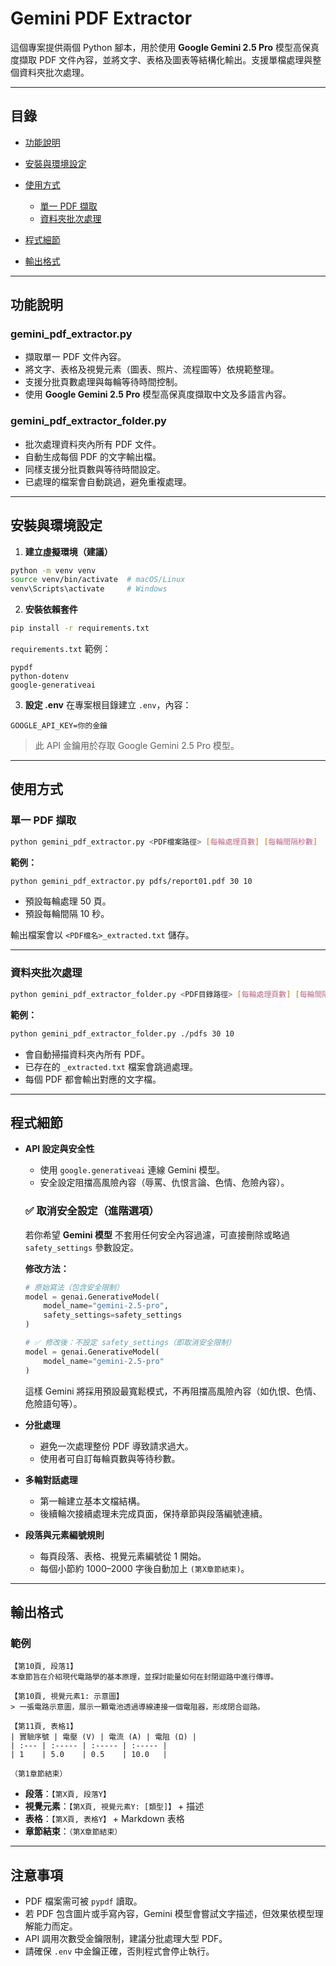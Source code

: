 # Gemini PDF Extractor

這個專案提供兩個 Python 腳本，用於使用 **Google Gemini 2.5 Pro** 模型高保真度擷取 PDF 文件內容，並將文字、表格及圖表等結構化輸出。支援單檔處理與整個資料夾批次處理。

---

## 目錄

* [功能說明](#功能說明)
* [安裝與環境設定](#安裝與環境設定)
* [使用方式](#使用方式)

  * [單一 PDF 擷取](#單一-pdf-擷取)
  * [資料夾批次處理](#資料夾批次處理)
* [程式細節](#程式細節)
* [輸出格式](#輸出格式)

---

## 功能說明

### gemini_pdf_extractor.py

* 擷取單一 PDF 文件內容。
* 將文字、表格及視覺元素（圖表、照片、流程圖等）依規範整理。
* 支援分批頁數處理與每輪等待時間控制。
* 使用 **Google Gemini 2.5 Pro** 模型高保真度擷取中文及多語言內容。

### gemini_pdf_extractor_folder.py

* 批次處理資料夾內所有 PDF 文件。
* 自動生成每個 PDF 的文字輸出檔。
* 同樣支援分批頁數與等待時間設定。
* 已處理的檔案會自動跳過，避免重複處理。

---

## 安裝與環境設定

1. **建立虛擬環境（建議）**

```bash
python -m venv venv
source venv/bin/activate  # macOS/Linux
venv\Scripts\activate     # Windows
```

2. **安裝依賴套件**

```bash
pip install -r requirements.txt
```

`requirements.txt` 範例：

```
pypdf
python-dotenv
google-generativeai
```

3. **設定 .env**
   在專案根目錄建立 `.env`，內容：

```
GOOGLE_API_KEY=你的金鑰
```

> 此 API 金鑰用於存取 Google Gemini 2.5 Pro 模型。

---

## 使用方式

### 單一 PDF 擷取

```bash
python gemini_pdf_extractor.py <PDF檔案路徑> [每輪處理頁數] [每輪間隔秒數]
```

**範例：**

```bash
python gemini_pdf_extractor.py pdfs/report01.pdf 30 10
```

* 預設每輪處理 50 頁。
* 預設每輪間隔 10 秒。

輸出檔案會以 `<PDF檔名>_extracted.txt` 儲存。

---

### 資料夾批次處理

```bash
python gemini_pdf_extractor_folder.py <PDF目錄路徑> [每輪處理頁數] [每輪間隔秒數]
```

**範例：**

```bash
python gemini_pdf_extractor_folder.py ./pdfs 30 10
```

* 會自動掃描資料夾內所有 PDF。
* 已存在的 `_extracted.txt` 檔案會跳過處理。
* 每個 PDF 都會輸出對應的文字檔。

---

## 程式細節

* **API 設定與安全性**

  * 使用 `google.generativeai` 連線 Gemini 模型。
  * 安全設定阻擋高風險內容（辱罵、仇恨言論、色情、危險內容）。

  ### ✅ 取消安全設定（進階選項）

  若你希望 **Gemini 模型** 不套用任何安全內容過濾，可直接刪除或略過 `safety_settings` 參數設定。

  **修改方法：**

  ```python
  # 原始寫法（包含安全限制）
  model = genai.GenerativeModel(
      model_name="gemini-2.5-pro",
      safety_settings=safety_settings
  )

  # ✅ 修改後：不設定 safety_settings（即取消安全限制）
  model = genai.GenerativeModel(
      model_name="gemini-2.5-pro"
  )
  ```

  這樣 Gemini 將採用預設最寬鬆模式，不再阻擋高風險內容（如仇恨、色情、危險語句等）。

* **分批處理**

  * 避免一次處理整份 PDF 導致請求過大。
  * 使用者可自訂每輪頁數與等待秒數。

* **多輪對話處理**

  * 第一輪建立基本文檔結構。
  * 後續輪次接續處理未完成頁面，保持章節與段落編號連續。

* **段落與元素編號規則**

  * 每頁段落、表格、視覺元素編號從 1 開始。
  * 每個小節約 1000–2000 字後自動加上 `(第X章節結束)`。

---

## 輸出格式

### 範例

```
【第10頁, 段落1】
本章節旨在介紹現代電路學的基本原理，並探討能量如何在封閉迴路中進行傳導。

【第10頁, 視覺元素1: 示意圖】
> 一張電路示意圖，展示一顆電池透過導線連接一個電阻器，形成閉合迴路。

【第11頁, 表格1】
| 實驗序號 | 電壓 (V) | 電流 (A) | 電阻 (Ω) |
| :--- | :----- | :----- | :----- |
| 1    | 5.0    | 0.5    | 10.0   |

（第1章節結束）
```

* **段落**：`【第X頁, 段落Y】`
* **視覺元素**：`【第X頁, 視覺元素Y: [類型]】` + 描述
* **表格**：`【第X頁, 表格Y】` + Markdown 表格
* **章節結束**：`（第X章節結束）`

---

## 注意事項

* PDF 檔案需可被 `pypdf` 讀取。
* 若 PDF 包含圖片或手寫內容，Gemini 模型會嘗試文字描述，但效果依模型理解能力而定。
* API 調用次數受金鑰限制，建議分批處理大型 PDF。
* 請確保 `.env` 中金鑰正確，否則程式會停止執行。


